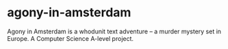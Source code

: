 # agony-in-amsterdam
Agony in Amsterdam is a whodunit text adventure – a murder mystery set in Europe. A Computer Science A-level project.
